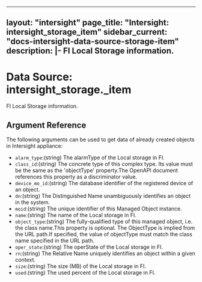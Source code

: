 
---
layout: "intersight"
page_title: "Intersight: intersight_storage_item"
sidebar_current: "docs-intersight-data-source-storage-item"
description: |-
FI Local Storage information.
---

# Data Source: intersight_storage._item
FI Local Storage information.
## Argument Reference
The following arguments can be used to get data of already created objects in Intersight appliance:
* `alarm_type`:(string) The alarmType of the Local storage in FI. 
* `class_id`:(string) The concrete type of this complex type. Its value must be the same as the 'objectType' property.The OpenAPI document references this property as a discriminator value. 
* `device_mo_id`:(string) The database identifier of the registered device of an object. 
* `dn`:(string) The Distinguished Name unambiguously identifies an object in the system. 
* `moid`:(string) The unique identifier of this Managed Object instance. 
* `name`:(string) The name of the Local storage in FI. 
* `object_type`:(string) The fully-qualified type of this managed object, i.e. the class name.This property is optional. The ObjectType is implied from the URL path.If specified, the value of objectType must match the class name specified in the URL path. 
* `oper_state`:(string) The operState of the Local storage in FI. 
* `rn`:(string) The Relative Name uniquely identifies an object within a given context. 
* `size`:(string) The size (MB) of the Local storage in FI. 
* `used`:(string) The used percent of the Local storage in FI. 

